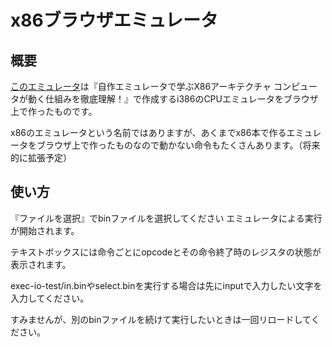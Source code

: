 # x86ブラウザエミュレータ

## 概要

[このエミュレータ](https://akatsuki-py.github.io/i386-browser-emulator/docs/)は『自作エミュレータで学ぶX86アーキテクチャ コンピュータが動く仕組みを徹底理解！』で作成するi386のCPUエミュレータをブラウザ上で作ったものです。

x86のエミュレータという名前ではありますが、あくまでx86本で作るエミュレータをブラウザ上で作ったものなので動かない命令もたくさんあります。（将来的に拡張予定）

## 使い方

『ファイルを選択』でbinファイルを選択してください エミュレータによる実行が開始されます。

テキストボックスには命令ごとにopcodeとその命令終了時のレジスタの状態が表示されます。

exec-io-test/in.binやselect.binを実行する場合は先にinputで入力したい文字を入力してください。

すみませんが、別のbinファイルを続けて実行したいときは一回リロードしてください。
